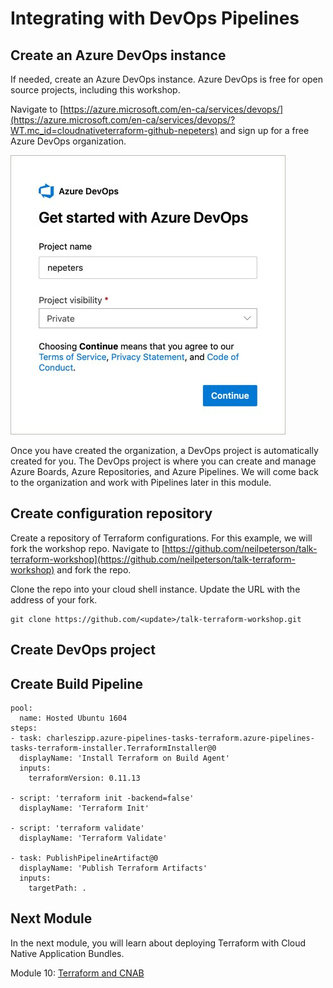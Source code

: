 # Integrating with DevOps Pipelines

## Create an Azure DevOps instance

If needed, create an Azure DevOps instance. Azure DevOps is free for open source projects, including this workshop.

Navigate to [https://azure.microsoft.com/en-ca/services/devops/](https://azure.microsoft.com/en-ca/services/devops/?WT.mc_id=cloudnativeterraform-github-nepeters) and sign up for a free Azure DevOps organization.

![](../images/azd-one.jpg)

Once you have created the organization, a DevOps project is automatically created for you. The DevOps project is where you can create and manage Azure Boards, Azure Repositories, and Azure Pipelines. We will come back to the organization and work with Pipelines later in this module.

## Create configuration repository

Create a repository of Terraform configurations. For this example, we will fork the workshop repo. Navigate to [https://github.com/neilpeterson/talk-terraform-workshop](https://github.com/neilpeterson/talk-terraform-workshop) and fork the repo.

Clone the repo into your cloud shell instance. Update the URL with the address of your fork.

```
git clone https://github.com/<update>/talk-terraform-workshop.git
```

## Create DevOps project

## Create Build Pipeline

```
pool:
  name: Hosted Ubuntu 1604
steps:
- task: charleszipp.azure-pipelines-tasks-terraform.azure-pipelines-tasks-terraform-installer.TerraformInstaller@0
  displayName: 'Install Terraform on Build Agent'
  inputs:
    terraformVersion: 0.11.13

- script: 'terraform init -backend=false'
  displayName: 'Terraform Init'

- script: 'terraform validate'
  displayName: 'Terraform Validate'

- task: PublishPipelineArtifact@0
  displayName: 'Publish Terraform Artifacts'
  inputs:
    targetPath: .
```

## Next Module

In the next module, you will learn about deploying Terraform with Cloud Native Application Bundles.

Module 10: [Terraform and CNAB](../12-terraform-cnab)